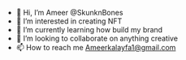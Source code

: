 - 👋 Hi, I’m Ameer @SkunknBones
- 👀 I’m interested in creating NFT
- 🌱 I’m currently learning how build my brand 
- 💞️ I’m looking to collaborate on anything creative 
- 📫 How to reach me Ameerkalayfa1@gmail.com 

<!---
SkunknBones/SkunknBones is a ✨ Brand I created for NFT and more ✨ repository because its `README.md` (this file) appears on your GitHub profile.
You can click the Preview link to take a look at your changes.
--->
